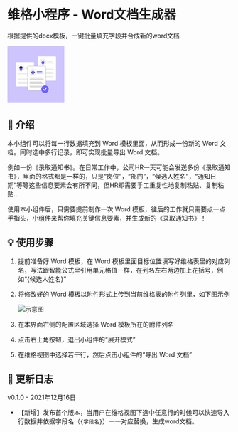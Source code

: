 # 维格小程序 - Word文档生成器

根据提供的docx模板，一键批量填充字段并合成新的word文档

![package icon](package_icon.png)


## 🎨 介绍

本小组件可以将每一行数据填充到 Word 模板里面，从而形成一份新的 Word 文档。同时选中多行记录，即可实现批量导出 Word 文档。

例如一份《录取通知书》。在日常工作中，公司HR一天可能会发送多份《录取通知书》，里面的格式都是一样的，只是“岗位”，“部门”，“候选人姓名”，“通知日期”等等这些信息要素会有所不同，但HR却需要手工重复性地复制粘贴、复制粘贴...

使用本小组件后，只需要提前制作一次 Word 模板，往后的工作就只需要点一点手指头，小组件来帮你填充关键信息要素，并生成新的《录取通知书》！


## 💡 使用步骤

1. 提前准备好 Word 模板，在 Word 模板里面目标位置填写好维格表里的对应列名，写法跟智能公式里引用单元格值一样，在列名左右两边加上花括号，例如“{候选人姓名}”

2. 将修改好的 Word 模板以附件形式上传到当前维格表的附件列里，如下图示例

    ![示意图](https://s1.vika.cn/space/2021/12/02/22202756884f485dbfce5e257000644c)

3. 在本界面右侧的配置区域选择 Word 模板所在的附件列名

4. 点击右上角按钮，退出小组件的“展开模式”

5. 在维格视图中选择若干行，然后点击小组件的“导出 Word 文档”



## 🎯 更新日志

v0.1.0 - 2021年12月16日

- 【新增】发布首个版本，当用户在维格视图下选中任意行的时候可以快速导入行数据并依据字段名（```{字段名}```）一一对应替换，生成word文档。

